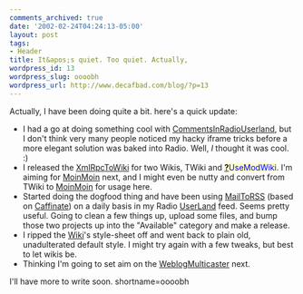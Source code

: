 ```yaml
---
comments_archived: true
date: '2002-02-24T04:24:13-05:00'
layout: post
tags:
- Header
title: It&apos;s quiet. Too quiet. Actually,
wordpress_id: 13
wordpress_slug: oooobh
wordpress_url: http://www.decafbad.com/blog/?p=13
---
```

Actually, I have been doing quite a bit.  here&apos;s a quick update:
<ul>
<li>I had a go at doing something cool with <a href="http://www.decafbad.com/twiki/bin/view/Main/CommentsInRadioUserland">CommentsInRadioUserland</a>, but I don&apos;t think very many people noticed my hacky iframe tricks before a more elegant solution was baked into Radio.  Well, <i>I</i> thought it was cool. :)</li>
<li>I released the <a href="http://www.decafbad.com/twiki/bin/view/Main/XmlRpcToWiki">XmlRpcToWiki</a> for two Wikis, TWiki and <span style='background : #FFFFCE;'><a href="http://www.decafbad.com/twiki/bin/edit/Main/UseModWiki?topicparent=Main.FilterData"><b>?</b></a><font color="#0000FF">UseModWiki</font></span>.  I&apos;m aiming for <a href="http://www.decafbad.com/twiki/bin/view/Main/MoinMoin">MoinMoin</a> next, and I might even be nutty and convert from TWiki to <a href="http://www.decafbad.com/twiki/bin/view/Main/MoinMoin">MoinMoin</a> for usage here.</li>
<li>Started doing the dogfood thing and have been using <a href="http://www.decafbad.com/twiki/bin/view/Main/MailToRSS">MailToRSS</a> (based on <a href="http://www.decafbad.com/twiki/bin/view/Main/Caffinate">Caffinate</a>) on a daily basis in my Radio <a href="http://www.decafbad.com/twiki/bin/view/Main/UserLand">UserLand</a> feed.  Seems pretty useful.  Going to clean a few things up, upload some files, and bump those two projects up into the "Available" category and make a release.</li>
<li>I ripped the <a href="http://www.decafbad.com/twiki/bin/view/Main/WebHome">Wiki</a>&apos;s style-sheet off and went back to plain old, unadulterated default style.  I might try again with a few tweaks, but best to let wikis be.</li>
<li>Thinking I&apos;m going to set aim on the <a href="http://www.decafbad.com/twiki/bin/view/Main/WeblogMulticaster">WeblogMulticaster</a> next.</li></ul>
I&apos;ll have more to write soon.
<!--more-->
shortname=oooobh
